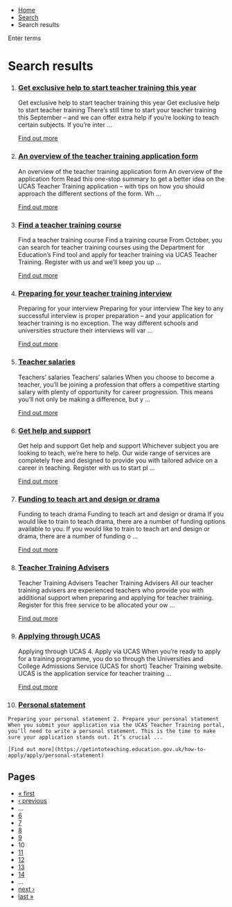 *   [Home](/)
*   [Search](/search)
*   Search results

Enter terms 

Search results
==============

1.  ### [Get exclusive help to start teacher training this year](https://getintoteaching.education.gov.uk/get-exclusive-help-to-start-teacher-training-this-year)
    
    Get exclusive help to start teacher training this year Get exclusive help to start teacher training There’s still time to start your teacher training this September – and we can offer extra help if you’re looking to teach certain subjects. If you’re inter ...
    
    [Find out more](https://getintoteaching.education.gov.uk/get-exclusive-help-to-start-teacher-training-this-year)
    
2.  ### [An overview of the teacher training application form](https://getintoteaching.education.gov.uk/how-to-apply-for-teacher-training/an-overview-of-the-teacher-training-application-form)
    
    An overview of the teacher training application form An overview of the application form Read this one-stop summary to get a better idea on the UCAS Teacher Training application – with tips on how you should approach the different sections of the form. Wh ...
    
    [Find out more](https://getintoteaching.education.gov.uk/how-to-apply-for-teacher-training/an-overview-of-the-teacher-training-application-form)
    
3.  ### [Find a teacher training course](https://getintoteaching.education.gov.uk/explore-my-options/postgraduate-teacher-training-courses/find-a-teacher-training-course)
    
    Find a teacher training course Find a training course From October, you can search for teacher training courses using the Department for Education’s Find tool and apply for teacher training via UCAS Teacher Training. Register with us and we’ll keep you up ...
    
    [Find out more](https://getintoteaching.education.gov.uk/explore-my-options/postgraduate-teacher-training-courses/find-a-teacher-training-course)
    
4.  ### [Preparing for your teacher training interview](https://getintoteaching.education.gov.uk/post-teacher-training-application/preparing-for-your-teacher-training-interview)
    
    Preparing for your interview Preparing for your interview The key to any successful interview is proper preparation – and your application for teacher training is no exception. The way different schools and universities structure their interviews will var ...
    
    [Find out more](https://getintoteaching.education.gov.uk/post-teacher-training-application/preparing-for-your-teacher-training-interview)
    
5.  ### [Teacher salaries](https://getintoteaching.education.gov.uk/teachers-salary-and-teaching-benefits/teacher-salaries)
    
    Teachers’ salaries Teachers’ salaries When you choose to become a teacher, you’ll be joining a profession that offers a competitive starting salary with plenty of opportunity for career progression. This means you’ll not only be making a difference, but y ...
    
    [Find out more](https://getintoteaching.education.gov.uk/teachers-salary-and-teaching-benefits/teacher-salaries)
    
6.  ### [Get help and support](https://getintoteaching.education.gov.uk/get-help-and-support)
    
    Get help and support Get help and support Whichever subject you are looking to teach, we’re here to help. Our wide range of services are completely free and designed to provide you with tailored advice on a career in teaching. Register with us to start pl ...
    
    [Find out more](https://getintoteaching.education.gov.uk/get-help-and-support)
    
7.  ### [Funding to teach art and design or drama](https://getintoteaching.education.gov.uk/funding-and-salary/overview/funding-by-subject/funding-to-teach-art-and-design-or-drama)
    
    Funding to teach drama Funding to teach art and design or drama If you would like to train to teach drama, there are a number of funding options available to you. If you would like to train to teach art and design or drama, there are a number of funding o ...
    
    [Find out more](https://getintoteaching.education.gov.uk/funding-and-salary/overview/funding-by-subject/funding-to-teach-art-and-design-or-drama)
    
8.  ### [Teacher Training Advisers](https://getintoteaching.education.gov.uk/get-help-and-support/teacher-training-advisers)
    
    Teacher Training Advisers Teacher Training Advisers All our teacher training advisers are experienced teachers who provide you with additional support when preparing and applying for teacher training. Register for this free service to be allocated your ow ...
    
    [Find out more](https://getintoteaching.education.gov.uk/get-help-and-support/teacher-training-advisers)
    
9.  ### [Applying through UCAS](https://getintoteaching.education.gov.uk/how-to-apply/apply/applying-through-ucas)
    
    Applying through UCAS 4. Apply via UCAS When you’re ready to apply for a training programme, you do so through the Universities and College Admissions Service (UCAS for short) Teacher Training website. UCAS is the application service for teacher training ...
    
    [Find out more](https://getintoteaching.education.gov.uk/how-to-apply/apply/applying-through-ucas)
    
10.  ### [Personal statement](https://getintoteaching.education.gov.uk/how-to-apply/apply/personal-statement)
    
    Preparing your personal statement 2. Prepare your personal statement When you submit your application via the UCAS Teacher Training portal, you’ll need to write a personal statement. This is the time to make sure your application stands out. It’s crucial ...
    
    [Find out more](https://getintoteaching.education.gov.uk/how-to-apply/apply/personal-statement)
    

Pages
-----

*   [« first](/search/site "Go to first page")
*   [‹ previous](/search/site?page=8 "Go to previous page")
*   …
*   [6](/search/site?page=5 "Go to page 6")
*   [7](/search/site?page=6 "Go to page 7")
*   [8](/search/site?page=7 "Go to page 8")
*   [9](/search/site?page=8 "Go to page 9")
*   10
*   [11](/search/site?page=10 "Go to page 11")
*   [12](/search/site?page=11 "Go to page 12")
*   [13](/search/site?page=12 "Go to page 13")
*   [14](/search/site?page=13 "Go to page 14")
*   …
*   [next ›](/search/site?page=10 "Go to next page")
*   [last »](/search/site?page=1032 "Go to last page")